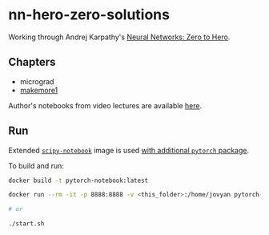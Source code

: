 # nn-hero-zero-solutions

Working through Andrej Karpathy's [Neural Networks: Zero to Hero](https://karpathy.ai/zero-to-hero.html).

## Chapters

- micrograd
- [makemore1](./makemore1.ipynb)

Author's notebooks from video lectures are available [here](https://github.com/karpathy/nn-zero-to-hero).

## Run

Extended [`scipy-notebook`](https://hub.docker.com/r/jupyter/scipy-notebook/) image is used [with additional `pytorch` package](./Dockerfile).

To build and run:

```sh
docker build -t pytorch-notebook:latest

docker run --rm -it -p 8888:8888 -v <this_folder>:/home/jovyan pytorch-notebook:latest

# or

./start.sh
```
